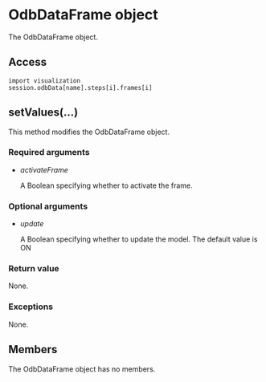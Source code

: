 # OdbDataFrame object

The OdbDataFrame object.

## Access

```
import visualization
session.odbData[name].steps[i].frames[i]
```

## setValues(...)



This method modifies the OdbDataFrame object.



### Required arguments

- *activateFrame*

  A Boolean specifying whether to activate the frame.

### Optional arguments

- *update*

  A Boolean specifying whether to update the model. The default value is ON

### Return value

None.

### Exceptions

None.



## Members

The OdbDataFrame object has no members.